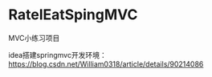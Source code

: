 # RatelEatSpingMVC
MVC小练习项目

idea搭建springmvc开发环境：https://blog.csdn.net/William0318/article/details/90214086
